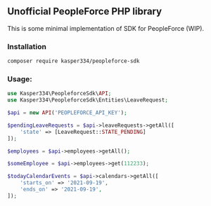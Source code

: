 ## Unofficial PeopleForce PHP library

This is some minimal implementation of SDK for PeopleForce (WIP).

### Installation
```bash
composer require kasper334/peopleforce-sdk
```

### Usage:
```php
use Kasper334\PeopleforceSdk\API;
use Kasper334\PeopleforceSdk\Entities\LeaveRequest;

$api = new API('PEOPLEFORCE_API_KEY');

$pendingLeaveRequests = $api->leaveRequests->getAll([
    'state' => [LeaveRequest::STATE_PENDING]
]);

$employees = $api->employees->getAll();

$someEmployee = $api->employees->get(112233);

$todayCalendarEvents = $api->calendars->getAll([
    'starts_on' => '2021-09-19',
    'ends_on' => '2021-09-19',
]);
```

